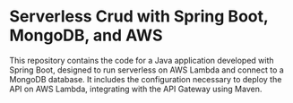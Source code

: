 # Serverless Crud with Spring Boot, MongoDB, and AWS

This repository contains the code for a Java application developed with Spring Boot, designed to run serverless on AWS Lambda and connect to a MongoDB database. It includes the configuration necessary to deploy the API on AWS Lambda, integrating with the API Gateway using Maven.
